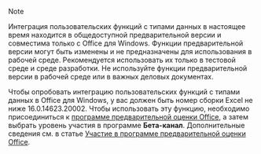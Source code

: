 > [!NOTE]
> Интеграция пользовательских функций с типами данных в настоящее время находится в общедоступной предварительной версии и совместима только с Office для Windows. Функции предварительной версии могут быть изменены и не предназначены для использования в рабочей среде. Рекомендуется использовать их только в тестовой среде и среде разработки. Не используйте функции предварительной версии в рабочей среде или в важных деловых документах.
>
> Чтобы опробовать интеграцию пользовательских функций с типами данных в Office для Windows, у вас должен быть номер сборки Excel не ниже 16.0.14623.20002. Чтобы использовать эту функцию, необходимо присоединиться к [программе предварительной оценки Office](https://insider.office.com/), а затем выбрать уровень участия в программе **Бета-канал**. Дополнительные сведения см. в статье [Участие в программе предварительной оценки Office](https://insider.office.com/join/windows).